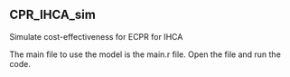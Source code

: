 ## CPR_IHCA_sim
Simulate cost-effectiveness for ECPR for IHCA

The main file to use the model is the main.r file. Open the file and run the code.